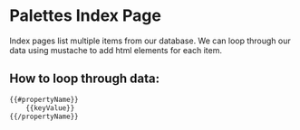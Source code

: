 # Palettes Index Page

Index pages list multiple items from our database. We can loop through our data using mustache to add html elements for each item. 

## How to loop through data:
```html
{{#propertyName}}
    {{keyValue}}
{{/propertyName}}
```